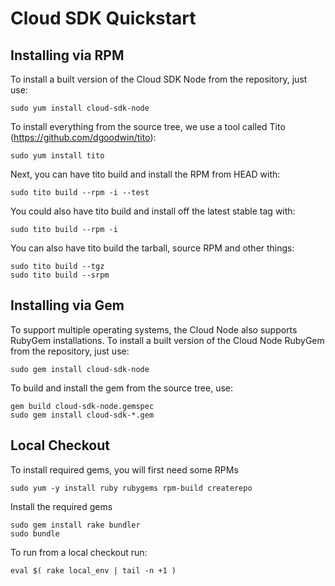 Cloud SDK Quickstart
====================

Installing via RPM
------------------

To install a built version of the Cloud SDK Node from the repository, just use:

    sudo yum install cloud-sdk-node

To install everything from the source tree, we use a tool called Tito (https://github.com/dgoodwin/tito):

    sudo yum install tito

Next, you can have tito build and install the RPM from HEAD with:

    sudo tito build --rpm -i --test

You could also have tito build and install off the latest stable tag with:

    sudo tito build --rpm -i

You can also have tito build the tarball, source RPM and other things:

    sudo tito build --tgz
    sudo tito build --srpm

Installing via Gem
------------------

To support multiple operating systems, the Cloud Node also supports RubyGem installations.  To install a built version of the Cloud Node RubyGem from the repository, just use:

    sudo gem install cloud-sdk-node

To build and install the gem from the source tree, use:

    gem build cloud-sdk-node.gemspec
    sudo gem install cloud-sdk-*.gem

Local Checkout
--------------

To install required gems, you will first need some RPMs

	sudo yum -y install ruby rubygems rpm-build createrepo

Install the required gems

	sudo gem install rake bundler
	sudo bundle

To run from a local checkout run:

    eval $( rake local_env | tail -n +1 )


